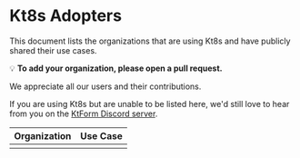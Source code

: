 # Kt8s Adopters

This document lists the organizations that are using Kt8s and have publicly shared their use cases.

💡 **To add your organization, please open a pull request.**

We appreciate all our users and their contributions. 

If you are using Kt8s but are unable to be listed here, we'd still love to hear from you on the [KtForm Discord server](https://discord.gg/s3jyDg5SR6).

| Organization | Use Case |
|--------------|----------|
|              |          |
<!-- To add your organization, append the following line to the table:
| [My Company](https://example.com) | We use Kt8s to manage our multi-cloud Kubernetes clusters. |
-->
